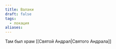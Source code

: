 ```yaml
---
title: Валаки
draft: false
tags:
  - локация
aliases:
---
```

 
Там был храм [[Святой Андрал|Святого Андрала]]

